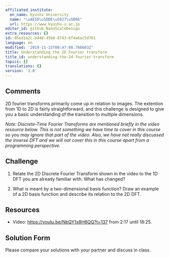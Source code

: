 ```yaml
---
affiliated_institute:
  en_name: Kyushu University
  name: "\u4E5D\u5DDE\u5927\u5B66"
  url: https://www.kyushu-u.ac.jp
editor_id: github.NanoScaleDesign
extra_resources: {}
id: 05ed1a2c-b448-45b0-8743-6f4a6ac5d701
language: en
modified: '2019-11-15T00:47:08.788603Z'
title: Understanding the 2D Fourier transform
title_id: understanding-the-2d-fourier-transform
topics: []
translations: {}
version: '1.0'
---
```


## Comments
2D fourier transforms primarily come up in relation to images. The extention from 1D to 2D is fairly straightforward, and this challenge is designed to give you a basic understanding of the transition to multiple dimensions.

*Note: Discrete-Time Fourier Transforms are mentioned briefly in the video resource below. This is not something we have time to cover in this course so you may ignore that part of the video. Also, we have not really discussed the inverse DFT and we will not cover this in this course apart from a programming perspective.*


## Challenge
1. Relate the 2D Discrete Fourier Transform shown in the video to the 1D DFT you are already familiar with. What has changed?

2. What is meant by a two-dimensional basis function? Draw an example of a 2D basis function and describe its relation to the 2D DFT.


## Resources
- Video: https://youtu.be/NbQY1x8H6QQ?t=137 from 2:17 until 18:25.


## Solution Form
Please compare your solutions with your partner and discuss in class.
